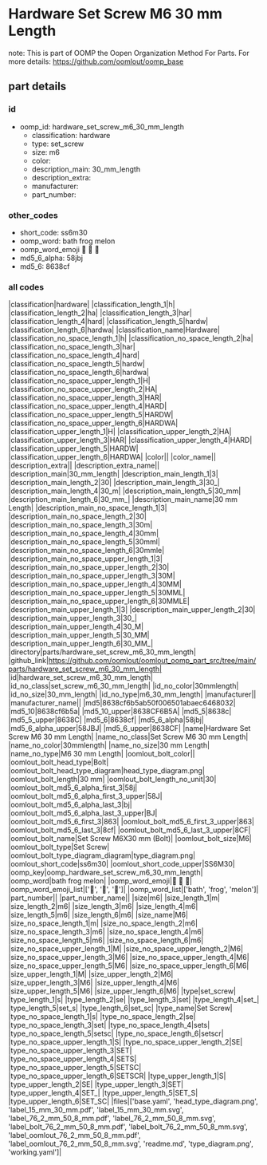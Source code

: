 # Hardware Set Screw M6 30 mm Length  

note: This is part of OOMP the Oopen Organization Method For Parts. For more details: https://github.com/oomlout/oomp_base

##  part details





### id
* oomp_id: hardware_set_screw_m6_30_mm_length
  * classification: hardware
  * type: set_screw
  * size: m6
  * color: 
  * description_main: 30_mm_length
  * description_extra: 
  * manufacturer: 
  * part_number: 

### other_codes
* short_code: ss6m30
* oomp_word: bath frog melon
* oomp_word_emoji :bath: :frog: :melon:
* md5_6_alpha: 58jbj
* md5_6: 8638cf

### all codes 
|classification|hardware|
|classification_length_1|h|
|classification_length_2|ha|
|classification_length_3|har|
|classification_length_4|hard|
|classification_length_5|hardw|
|classification_length_6|hardwa|
|classification_name|Hardware|
|classification_no_space_length_1|h|
|classification_no_space_length_2|ha|
|classification_no_space_length_3|har|
|classification_no_space_length_4|hard|
|classification_no_space_length_5|hardw|
|classification_no_space_length_6|hardwa|
|classification_no_space_upper_length_1|H|
|classification_no_space_upper_length_2|HA|
|classification_no_space_upper_length_3|HAR|
|classification_no_space_upper_length_4|HARD|
|classification_no_space_upper_length_5|HARDW|
|classification_no_space_upper_length_6|HARDWA|
|classification_upper_length_1|H|
|classification_upper_length_2|HA|
|classification_upper_length_3|HAR|
|classification_upper_length_4|HARD|
|classification_upper_length_5|HARDW|
|classification_upper_length_6|HARDWA|
|color||
|color_name||
|description_extra||
|description_extra_name||
|description_main|30_mm_length|
|description_main_length_1|3|
|description_main_length_2|30|
|description_main_length_3|30_|
|description_main_length_4|30_m|
|description_main_length_5|30_mm|
|description_main_length_6|30_mm_|
|description_main_name|30 mm Length|
|description_main_no_space_length_1|3|
|description_main_no_space_length_2|30|
|description_main_no_space_length_3|30m|
|description_main_no_space_length_4|30mm|
|description_main_no_space_length_5|30mml|
|description_main_no_space_length_6|30mmle|
|description_main_no_space_upper_length_1|3|
|description_main_no_space_upper_length_2|30|
|description_main_no_space_upper_length_3|30M|
|description_main_no_space_upper_length_4|30MM|
|description_main_no_space_upper_length_5|30MML|
|description_main_no_space_upper_length_6|30MMLE|
|description_main_upper_length_1|3|
|description_main_upper_length_2|30|
|description_main_upper_length_3|30_|
|description_main_upper_length_4|30_M|
|description_main_upper_length_5|30_MM|
|description_main_upper_length_6|30_MM_|
|directory|parts/hardware_set_screw_m6_30_mm_length|
|github_link|https://github.com/oomlout/oomlout_oomp_part_src/tree/main/parts/hardware_set_screw_m6_30_mm_length|
|id|hardware_set_screw_m6_30_mm_length|
|id_no_class|set_screw_m6_30_mm_length|
|id_no_color|30mmlength|
|id_no_size|30_mm_length|
|id_no_type|m6_30_mm_length|
|manufacturer||
|manufacturer_name||
|md5|8638cf6b5ab50f006501abaec6468032|
|md5_10|8638cf6b5a|
|md5_10_upper|8638CF6B5A|
|md5_5|8638c|
|md5_5_upper|8638C|
|md5_6|8638cf|
|md5_6_alpha|58jbj|
|md5_6_alpha_upper|58JBJ|
|md5_6_upper|8638CF|
|name|Hardware Set Screw M6 30 mm Length|
|name_no_class|Set Screw M6 30 mm Length|
|name_no_color|30mmlength|
|name_no_size|30 mm Length|
|name_no_type|M6 30 mm Length|
|oomlout_bolt_color||
|oomlout_bolt_head_type|Bolt|
|oomlout_bolt_head_type_diagram|head_type_diagram.png|
|oomlout_bolt_length|30 mm|
|oomlout_bolt_length_no_unit|30|
|oomlout_bolt_md5_6_alpha_first_3|58j|
|oomlout_bolt_md5_6_alpha_first_3_upper|58J|
|oomlout_bolt_md5_6_alpha_last_3|bj|
|oomlout_bolt_md5_6_alpha_last_3_upper|BJ|
|oomlout_bolt_md5_6_first_3|863|
|oomlout_bolt_md5_6_first_3_upper|863|
|oomlout_bolt_md5_6_last_3|8cf|
|oomlout_bolt_md5_6_last_3_upper|8CF|
|oomlout_bolt_name|Set Screw M6X30 mm  (Bolt)|
|oomlout_bolt_size|M6|
|oomlout_bolt_type|Set Screw|
|oomlout_bolt_type_diagram_diagram|type_diagram.png|
|oomlout_short_code|ss6m30|
|oomlout_short_code_upper|SS6M30|
|oomp_key|oomp_hardware_set_screw_m6_30_mm_length|
|oomp_word|bath frog melon|
|oomp_word_emoji|:bath: :frog: :melon:|
|oomp_word_emoji_list|[':bath:', ':frog:', ':melon:']|
|oomp_word_list|['bath', 'frog', 'melon']|
|part_number||
|part_number_name||
|size|m6|
|size_length_1|m|
|size_length_2|m6|
|size_length_3|m6|
|size_length_4|m6|
|size_length_5|m6|
|size_length_6|m6|
|size_name|M6|
|size_no_space_length_1|m|
|size_no_space_length_2|m6|
|size_no_space_length_3|m6|
|size_no_space_length_4|m6|
|size_no_space_length_5|m6|
|size_no_space_length_6|m6|
|size_no_space_upper_length_1|M|
|size_no_space_upper_length_2|M6|
|size_no_space_upper_length_3|M6|
|size_no_space_upper_length_4|M6|
|size_no_space_upper_length_5|M6|
|size_no_space_upper_length_6|M6|
|size_upper_length_1|M|
|size_upper_length_2|M6|
|size_upper_length_3|M6|
|size_upper_length_4|M6|
|size_upper_length_5|M6|
|size_upper_length_6|M6|
|type|set_screw|
|type_length_1|s|
|type_length_2|se|
|type_length_3|set|
|type_length_4|set_|
|type_length_5|set_s|
|type_length_6|set_sc|
|type_name|Set Screw|
|type_no_space_length_1|s|
|type_no_space_length_2|se|
|type_no_space_length_3|set|
|type_no_space_length_4|sets|
|type_no_space_length_5|setsc|
|type_no_space_length_6|setscr|
|type_no_space_upper_length_1|S|
|type_no_space_upper_length_2|SE|
|type_no_space_upper_length_3|SET|
|type_no_space_upper_length_4|SETS|
|type_no_space_upper_length_5|SETSC|
|type_no_space_upper_length_6|SETSCR|
|type_upper_length_1|S|
|type_upper_length_2|SE|
|type_upper_length_3|SET|
|type_upper_length_4|SET_|
|type_upper_length_5|SET_S|
|type_upper_length_6|SET_SC|
|files|['base.yaml', 'head_type_diagram.png', 'label_15_mm_30_mm.pdf', 'label_15_mm_30_mm.svg', 'label_76_2_mm_50_8_mm.pdf', 'label_76_2_mm_50_8_mm.svg', 'label_bolt_76_2_mm_50_8_mm.pdf', 'label_bolt_76_2_mm_50_8_mm.svg', 'label_oomlout_76_2_mm_50_8_mm.pdf', 'label_oomlout_76_2_mm_50_8_mm.svg', 'readme.md', 'type_diagram.png', 'working.yaml']|
